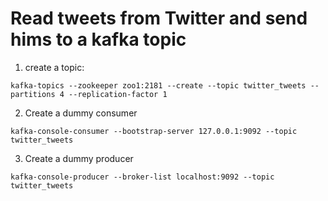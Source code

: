 # Read tweets from Twitter and send hims to a kafka topic

1. create a topic:
```
kafka-topics --zookeeper zoo1:2181 --create --topic twitter_tweets --partitions 4 --replication-factor 1
```

2. Create a dummy consumer
```
kafka-console-consumer --bootstrap-server 127.0.0.1:9092 --topic twitter_tweets
```

3. Create a dummy producer
```
kafka-console-producer --broker-list localhost:9092 --topic twitter_tweets
```